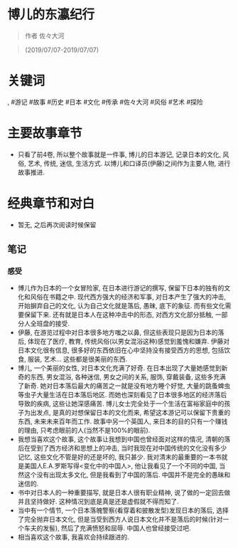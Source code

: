 # 博儿的东瀛纪行

> 作者 佐々大河

> (2019/07/07-2019/07/07)

# 关键词
, #游记 #故事 #历史 #日本 #文化 #传承 #佐々大河 #风俗 #艺术 #探险

# 主要故事章节
* 只看了前4卷, 所以整个故事就是一件事, 博儿的日本游记, 记录日本的文化, 风俗, 艺术, 传统, 迷信, 生活方式. 以博儿和口译员(伊藤)之间作为主要人物, 进行故事推进.

# 经典章节和对白
* 暂无, 之后再次阅读时候保留

## 笔记
### 感受
* 博儿作为日本的一个女冒险家, 在日本进行游记的撰写, 保留下日本的独有的文化和风俗在书籍之中. 现代西方强大的经济和军事, 对日本产生了强大的冲击, 开始摒弃自己的文化, 认为自己文化就是落后, 愚昧, 底下的象征. 而有些文化需要保留下来. 还有就是日本人在这种冲击中的形态, 对西方文化部分抵触, 一部分人全班盘的接受.
* 伊藤, 在游览过程中对日本很多地方嗤之以鼻, 但这些表现只是因为日本的落后, 体现在了医疗, 教育, 传统风俗(以男女混浴这种)感觉到羞愧和嫌弃. 伊藤对日本文化很有信息, 很多好的东西依旧在心中坚持没有接受西方的思想, 包括饮食, 服装, 艺术... 这些都是很美丽的东西.
* 博儿, 一个美丽的女性, 对日本文化充满了好奇. 在日本出现了大量她感觉到新奇的东西, 男女混浴, 各种迷信, 男女之间的关系, 服饰, 穿戴装备, 这些多充满了新奇. 她对日本落后最大的痛苦之一就是没有地方睡个好觉, 大量的跳蚤蜱虫等虫子大量生活在日本落后地区. 而她也深刻看见了日本很多地区的经济落后导致的疾病, 这些让她深感痛苦. 博儿女士完全处于一个生活在富裕家庭中的孩子为出发点, 是真的对想保留日本的文化而来, 希望这本游记可以保留下贵重的东西, 未来未来百年而工作. 故事中另一个英国人, 来日本的目的只有一个赚钱的理由, 只考虑眼前的人(当然不是100%的眼前).
* 我想当喜欢这个故事, 这个故事让我想到中国也曾经面对这样的情况, 清朝的落后在受到了西方经济和思想上的冲击, 当时我现在对中国传统的文化没有多少记忆, 这些文化不管是好的还是坏的, 我只甚少. 我对清末的最重要的一本书就是美国人E.A.罗斯写得<变化中的中国人>, 他让我看见了一个不同的中国, 当然这个没有出现太多文化, 但是我看到了中国的落后. 中国并不是完全的愚昧和迷信的.
* 书中对日本人的一种重要描写, 就是日本人很有职业精神, 说了做的一定回去做并且坚持做好. 这种情况到底是真是还是虚假就不得而知了.
* 当中有一个情节, 一个日本落魄警察(看穿着和披散发型)发现日本的落后, 选择了完全抛弃日本文化, 但是当受到西方人说日本文化并不是落后的时候(针对一个车夫的发髻), 然后了充满愤怒和屈辱. 中国人也曾经接受过吧.
* 相当喜欢这个故事, 我喜欢会持续跟进的.
